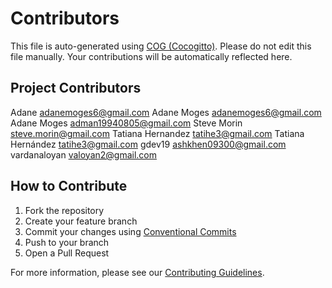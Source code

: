 # Contributors

This file is auto-generated using [COG (Cocogitto)](https://github.com/cocogitto/cocogitto). 
Please do not edit this file manually. Your contributions will be automatically reflected here.

## Project Contributors

<!-- COG-CONTRIBUTORS-LIST:START -->
Adane <adanemoges6@gmail.com>
Adane Moges <adanemoges6@gmail.com>
Adane Moges <adman19940805@gmail.com>
Steve Morin <steve.morin@gmail.com>
Tatiana Hernandez <tatihe3@gmail.com>
Tatiana Hernández <tatihe3@gmail.com>
gdev19 <ashkhen09300@gmail.com>
vardanaloyan <valoyan2@gmail.com>
<!-- COG-CONTRIBUTORS-LIST:END -->

## How to Contribute

1. Fork the repository
2. Create your feature branch
3. Commit your changes using [Conventional Commits](https://www.conventionalcommits.org/)
4. Push to your branch
5. Open a Pull Request

For more information, please see our [Contributing Guidelines](CONTRIBUTING.md).
